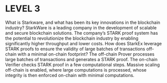 # LEVEL 3

What is Starkware, and what has been its key innovations in the blockchain industry?
StarkWare is a leading company in the development of scalable and secure blockchain solutions. The company’s STARK proof system has the potential to revolutionize the blockchain industry by enabling significantly higher throughput and lower costs.
How does StarkEx leverage STARK proofs to ensure the validity of large batches of transactions off-chain with a minimal on-chain footprint?
The off-chain Prover processes large batches of transactions and generates a STARK proof. The on-chain Verifier checks STARK proof in a few computational steps. Massive scaling off-chain is enabled, where large computations is processed, whose integrity is then enforced on-chain with minimal computations.
